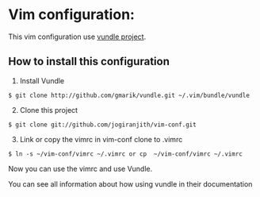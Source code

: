 # Vim configuration:

This vim configuration use [vundle
project](https://github.com/gmarik/vundle).

## How to install this configuration


1. Install Vundle

```
$ git clone http://github.com/gmarik/vundle.git ~/.vim/bundle/vundle
```

2. Clone this project

```
$ git clone git://github.com/jogiranjith/vim-conf.git
```

3. Link or copy the vimrc in vim-conf clone to .vimrc

```
$ ln -s ~/vim-conf/vimrc ~/.vimrc or cp  ~/vim-conf/vimrc ~/.vimrc
```

Now you can use the vimrc and use Vundle.

You can see all information about how using vundle in their
documentation
